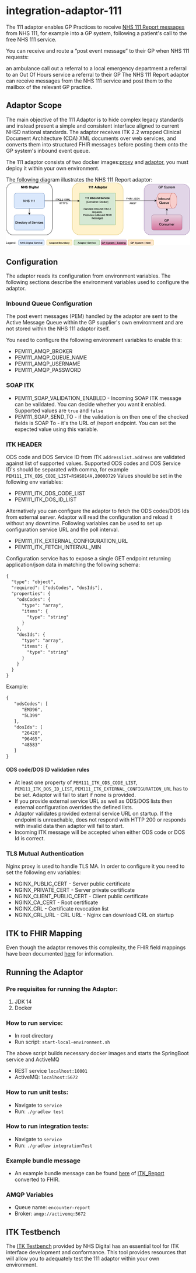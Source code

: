 # integration-adaptor-111
The 111 adaptor enables GP Practices to receive [NHS 111 Report messages](https://digital.nhs.uk/developer/api-catalogue/nhs-111-hl7-v3) from NHS 111, for example into a GP system, following a patient's call to the free NHS 111 service. 

You can receive and route a “post event message” to their GP when NHS 111 requests:

an ambulance call out
a referral to a local emergency department
a referral to an Out Of Hours service
a referral to their GP
The NHS 111 Report adaptor can receive messages from the NHS 111 service and post them to the mailbox of the relevant GP practice.

## Adaptor Scope
The main objective of the 111 Adaptor is to hide complex legacy standards and instead present a simple and consistent interface aligned to current NHSD national standards.  The adaptor receives ITK 2.2 wrapped Clinical Document Architecture (CDA) XML documents over web services, and converts them into structured FHIR messages before posting them onto the GP system's inbound event queue.

The 111 adaptor consists of two docker images:[proxy](https://hub.docker.com/r/nhsdev/nia-111-nginx-adaptor) and [adaptor](https://hub.docker.com/r/nhsdev/nia-111-adaptor), you must deploy it within your own environment.

The following diagram illustrates the NHS 111 Report adaptor: 
![111 SysContext](/img/111SysContext.png)

## Configuration
The adaptor reads its configuration from environment variables. The following sections describe the environment variables used to configure the adaptor.

### Inbound Queue Configuration
The post event messages (PEM) handled by the adaptor are sent to the Active Message Queue within the GP supplier's own environment and are not stored within the NHS 111 adaptor itself.  

You need to configure the following environment variables to enable this:
* PEM111_AMQP_BROKER
* PEM111_AMQP_QUEUE_NAME
* PEM111_AMQP_USERNAME
* PEM111_AMQP_PASSWORD

### SOAP ITK

* PEM111_SOAP_VALIDATION_ENABLED - Incoming SOAP ITK message can be validated. You can decide whether you want it enabled. Supported values are `true` and `false`
* PEM111_SOAP_SEND_TO - if the validation is on then one of the checked fields is SOAP To - it's the URL of /report endpoint. You can set the expected value using this variable.

### ITK HEADER
ODS code and DOS Service ID from ITK `addresslist.address` are validated against list of supported values.
Supported ODS codes and DOS Service ID's should be separated with comma, for example `PEM111_ITK_ODS_CODE_LIST=RSHSO14A,20000729`
Values should be set in the following env variables:
* PEM111_ITK_ODS_CODE_LIST
* PEM111_ITK_DOS_ID_LIST

Alternatively you can configure the adaptor to fetch the ODS codes/DOS Ids from external server. Adaptor will read the configuration and reload it without any downtime. Following variables can be used to set up configuration service URL and the poll interval.
* PEM111_ITK_EXTERNAL_CONFIGURATION_URL
* PEM111_ITK_FETCH_INTERVAL_MIN

Configuration service has to expose a single GET endpoint returning application/json data in matching the following schema:
```
{
  "type": "object",
  "required": ["odsCodes", "dosIds"],
  "properties": {
    "odsCodes": {
      "type": "array",
      "items": {
        "type": "string"
      }
    },
    "dosIds": {
      "type": "array",
      "items": {
        "type": "string"
      }
    }
  }
}
```

Example:
```
{
   "odsCodes": [
      "EM396",
      "5L399"
   ],
   "dosIds": [
      "26428",
      "96465",
      "48583"
   ]
}
```

#### ODS code/DOS ID validation rules
- At least one property of `PEM111_ITK_ODS_CODE_LIST`, `PEM111_ITK_DOS_ID_LIST`, `PEM111_ITK_EXTERNAL_CONFIGURATION_URL` has to be set. Adaptor will fail to start if none is provided.
- If you provide external service URL as well as ODS/DOS lists then external configuration overrides the defined lists.
- Adaptor validates provided external service URL on startup. If the endpoint is unreachable, does not respond with HTTP 200 or responds with invalid data then adaptor will fail to start.
- Incoming ITK message will be accepted when either ODS code or DOS Id is correct.


### TLS Mutual Authentication
Nginx proxy is used to handle TLS MA. In order to configure it you need to set the following env variables:
* NGINX_PUBLIC_CERT - Server public certificate
* NGINX_PRIVATE_CERT - Server private certificate
* NGINX_CLIENT_PUBLIC_CERT - Client public certificate
* NGINX_CA_CERT - Root certificate
* NGINX_CRL - Certificate revocation list
* NGINX_CRL_URL - CRL URL - Nginx can download CRL on startup

## ITK to FHIR Mapping
Even though the adaptor removes this complexity, the FHIR field mappings have been documented [here](doc/ITK_FHIR_mapping.docx) for information.

## Running the Adaptor

### Pre requisites for running the Adaptor:
1. JDK 14
2. Docker

### How to run service:
* In root directory
* Run script: `start-local-environment.sh`

The above script builds necessary docker images and starts the SpringBoot service and ActiveMQ
* REST service `localhost:10001`
* ActiveMQ: `localhost:5672`

### How to run unit tests:
* Navigate to `service`
* Run: `./gradlew test`

### How to run integration tests:
* Navigate to `service`
* Run: `./gradlew integrationTest`

### Example bundle message 
* An example bundle message can be found [here](doc/example_FHIR_bundle_message.json) of [ITK_Report](./service/src/integration-test/resources/xml/ITK_Report_request.xml) converted to FHIR.

### AMQP Variables
* Queue name: `encounter-report`
* Broker: `amqp://activemq:5672`

## ITK Testbench
The [ITK Testbench](https://digital.nhs.uk/services/interoperability-toolkit/developer-resources/itk-test-centre/itk-testbench) provided by NHS Digital has an essential tool for ITK interface development and conformance.  This tool provides resources that will allow you to adequately test the 111 adaptor within your own environment.
